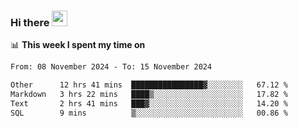 ### Hi there <a href="https://www.gautamkrishnar.com/"><img src="https://media.giphy.com/media/hvRJCLFzcasrR4ia7z/giphy.gif" width="25px"></a>

📊 **This week I spent my time on**

<!--START_SECTION:waka-->

```txt
From: 08 November 2024 - To: 15 November 2024

Other      12 hrs 41 mins  ████████████████▓░░░░░░░░   67.12 %
Markdown   3 hrs 22 mins   ████▒░░░░░░░░░░░░░░░░░░░░   17.82 %
Text       2 hrs 41 mins   ███▓░░░░░░░░░░░░░░░░░░░░░   14.20 %
SQL        9 mins          ▒░░░░░░░░░░░░░░░░░░░░░░░░   00.86 %
```

<!--END_SECTION:waka-->
